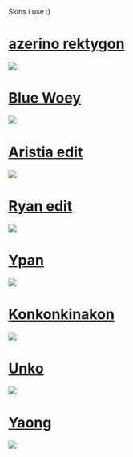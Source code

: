 Skins i use :)
# [azerino rektygon](https://drive.google.com/file/d/1RZnMu-k1Ol-jmfhjQp_ij9Un0cAcio6E/view?usp=drive_link)
![](https://files.catbox.moe/d9d3dt.jpg)
# [Blue Woey](https://drive.google.com/file/d/10oY0yP39tXgvY3N6Nc1jwaN2PjLytk0U/view?usp=drive_link)
![](https://files.catbox.moe/4er6aw.jpg)
# [Aristia edit](https://drive.google.com/file/d/1ffz52yTeicDnzarj-1aEw4LbZ66wY0bD/view?usp=drive_link)
![](https://files.catbox.moe/bcdigw.jpg)
# [Ryan edit](https://drive.google.com/file/d/1Dgew2W5tAMLO8W1lVCWt3P1xBGVDjPTe/view?usp=drive_link)
![](https://files.catbox.moe/tw7kn7.jpg)
# [Ypan](https://drive.google.com/file/d/1vniwemIOdfRYurcE1lYABySeNYhnyBVQ/view?usp=drive_link)
![](https://files.catbox.moe/8kbc99.jpg)
# [Konkonkinakon](https://drive.google.com/file/d/10XKxDd40qMHwXNHQkCV2KjbPuwoR4lky/view?usp=drive_link)
![](https://files.catbox.moe/m20b5n.jpg)
# [Unko](https://drive.google.com/file/d/1koZQ8AqBBtcgsB8Ac33CUun2LOw-zxpl/view?usp=drive_link)
![](https://files.catbox.moe/055inj.jpg)
# [Yaong](https://drive.google.com/file/d/1NpMurMZMgU3Bm3s6jDblBucUrF4rd8vW/view?usp=drive_link)
![](https://files.catbox.moe/q60kns.jpg)
